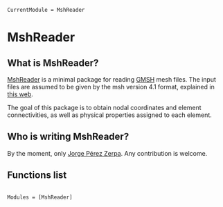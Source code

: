 ```@meta
CurrentModule = MshReader
```

# MshReader

## What is MshReader?

[MshReader](https://github.com/jorgepz/MshReader.jl) is a minimal package for reading [GMSH](https://gmsh.info/) mesh files. The input files are assumed to be given by the msh version 4.1 format, explained in [this web](https://gmsh.info/doc/texinfo/gmsh.html#MSH-file-format). 

The goal of this package is to obtain nodal coordinates and element connectivities, as well as physical properties assigned to each element.

## Who is writing MshReader?

By the moment, only [Jorge Pérez Zerpa](https://www.fing.edu.uy/~jorgepz/). Any contribution is welcome.

## Functions list


```@index
```

```@autodocs
Modules = [MshReader]
```
